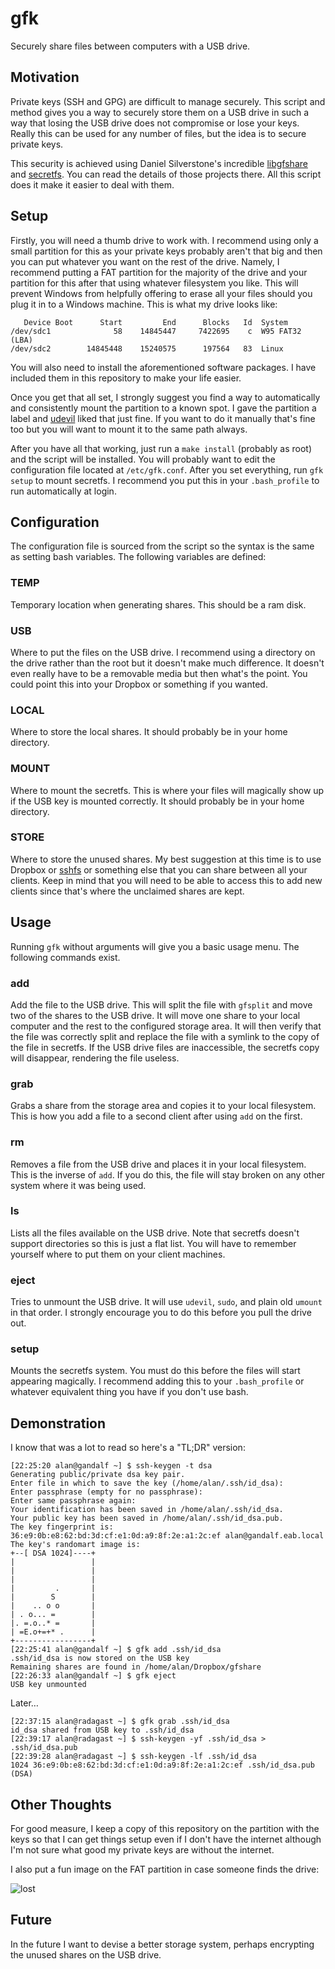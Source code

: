 # gfk

Securely share files between computers with a USB drive.

## Motivation

Private keys (SSH and GPG) are difficult to manage securely.  This script and
method gives you a way to securely store them on a USB drive in such a way that
losing the USB drive does not compromise or lose your keys.  Really this can be
used for any number of files, but the idea is to secure private keys.

This security is achieved using Daniel Silverstone's incredible [libgfshare][]
and [secretfs][].  You can read the details of those projects there.  All this
script does it make it easier to deal with them.

## Setup

Firstly, you will need a thumb drive to work with.  I recommend using only a
small partition for this as your private keys probably aren't that big and then
you can put whatever you want on the rest of the drive.  Namely, I recommend
putting a FAT partition for the majority of the drive and your partition for
this after that using whatever filesystem you like.  This will prevent Windows
from helpfully offering to erase all your files should you plug it in to a
Windows machine.  This is what my drive looks like:

       Device Boot      Start         End      Blocks   Id  System
    /dev/sdc1              58    14845447     7422695    c  W95 FAT32 (LBA)
    /dev/sdc2        14845448    15240575      197564   83  Linux

You will also need to install the aforementioned software packages.  I have
included them in this repository to make your life easier.

Once you get that all set, I strongly suggest you find a way to automatically
and consistently mount the partition to a known spot.  I gave the partition a
label and [udevil][] liked that just fine.  If you want to do it manually
that's fine too but you will want to mount it to the same path always.

After you have all that working, just run a `make install` (probably as root)
and the script will be installed.  You will probably want to edit the
configuration file located at `/etc/gfk.conf`.  After you set everything, run
`gfk setup` to mount secretfs.  I recommend you put this in your `.bash_profile`
to run automatically at login.

## Configuration

The configuration file is sourced from the script so the syntax is the same as
setting bash variables.  The following variables are defined:

### TEMP

Temporary location when generating shares.  This should be a ram disk.

### USB

Where to put the files on the USB drive.  I recommend using a directory on the
drive rather than the root but it doesn't make much difference.  It doesn't even
really have to be a removable media but then what's the point.  You could point
this into your Dropbox or something if you wanted.

### LOCAL

Where to store the local shares.  It should probably be in your home directory.

### MOUNT

Where to mount the secretfs.  This is where your files will magically show up if
the USB key is mounted correctly.  It should probably be in your home directory.

### STORE

Where to store the unused shares.  My best suggestion at this time is to use
Dropbox or [sshfs][] or something else that you can share between all your
clients.  Keep in mind that you will need to be able to access this to add new
clients since that's where the unclaimed shares are kept.

## Usage

Running `gfk` without arguments will give you a basic usage menu.  The following
commands exist.

### add <file>

Add the file to the USB drive.  This will split the file with `gfsplit` and move
two of the shares to the USB drive.  It will move one share to your local
computer and the rest to the configured storage area.  It will then verify that
the file was correctly split and replace the file with a symlink to the copy of
the file in secretfs.  If the USB drive files are inaccessible, the secretfs
copy will disappear, rendering the file useless.

### grab <file>

Grabs a share from the storage area and copies it to your local filesystem.
This is how you add a file to a second client after using `add` on the first.

### rm <file>

Removes a file from the USB drive and places it in your local filesystem.  This
is the inverse of `add`.  If you do this, the file will stay broken on any other
system where it was being used.

### ls

Lists all the files available on the USB drive.  Note that secretfs doesn't
support directories so this is just a flat list.  You will have to remember
yourself where to put them on your client machines.

### eject

Tries to unmount the USB drive.  It will use `udevil`, `sudo`, and plain old
`umount` in that order.  I strongly encourage you to do this before you pull the
drive out.

### setup

Mounts the secretfs system.  You must do this before the files will start
appearing magically.  I recommend adding this to your `.bash_profile` or
whatever equivalent thing you have if you don't use bash.

## Demonstration

I know that was a lot to read so here's a "TL;DR" version:

    [22:25:20 alan@gandalf ~] $ ssh-keygen -t dsa
    Generating public/private dsa key pair.
    Enter file in which to save the key (/home/alan/.ssh/id_dsa):
    Enter passphrase (empty for no passphrase):
    Enter same passphrase again:
    Your identification has been saved in /home/alan/.ssh/id_dsa.
    Your public key has been saved in /home/alan/.ssh/id_dsa.pub.
    The key fingerprint is:
    36:e9:0b:e8:62:bd:3d:cf:e1:0d:a9:8f:2e:a1:2c:ef alan@gandalf.eab.local
    The key's randomart image is:
    +--[ DSA 1024]----+
    |                 |
    |                 |
    |                 |
    |         .       |
    |        S        |
    |    .. o o       |
    | . o... =        |
    |. =.o..* =       |
    | =E.o+=+* .      |
    +-----------------+
    [22:25:41 alan@gandalf ~] $ gfk add .ssh/id_dsa
    .ssh/id_dsa is now stored on the USB key
    Remaining shares are found in /home/alan/Dropbox/gfshare
    [22:26:33 alan@gandalf ~] $ gfk eject
    USB key unmounted

Later…

    [22:37:15 alan@radagast ~] $ gfk grab .ssh/id_dsa
    id_dsa shared from USB key to .ssh/id_dsa
    [22:39:17 alan@radagast ~] $ ssh-keygen -yf .ssh/id_dsa > .ssh/id_dsa.pub
    [22:39:28 alan@radagast ~] $ ssh-keygen -lf .ssh/id_dsa
    1024 36:e9:0b:e8:62:bd:3d:cf:e1:0d:a9:8f:2e:a1:2c:ef .ssh/id_dsa.pub (DSA)

## Other Thoughts

For good measure, I keep a copy of this repository on the partition with the keys
so that I can get things setup even if I don't have the internet although I'm
not sure what good my private keys are without the internet.

I also put a fun image on the FAT partition in case someone finds the drive:

![lost](https://raw.github.com/bentglasstube/gfk/master/lost.png)

## Future

In the future I want to devise a better storage system, perhaps encrypting the
unused shares on the USB drive.

[libgfshare]: http://www.digital-scurf.org/software/libgfshare
[secretfs]: http://www.digital-scurf.org/software/secretfs
[udevil]: http://ignorantguru.github.io/udevil/
[sshfs]: https://wiki.archlinux.org/index.php/Sshfs

